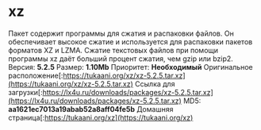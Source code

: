 # xz
Пакет содержит программы для сжатия и распаковки файлов. Он обеспечивает высокое сжатие и используется для распаковки пакетов форматов XZ и LZMA. Сжатие текстовых файлов при помощи программы xz даёт больший процент сжатия, чем gzip или bzip2.
Версия: **5.2.5**
Размер: **1.10Mb**
Приоритет: **Необходимый**
Оригинальное расположение[:https://tukaani.org/xz/xz-5.2.5.tar.xz](https://tukaani.org/xz/xz-5.2.5.tar.xz)
Ссылка для загрузки[:https://lx4u.ru/downloads/packages/xz-5.2.5.tar.xz](https://lx4u.ru/downloads/packages/xz-5.2.5.tar.xz)
MD5: **aa1621ec7013a19abab52a8aff04fe5b**
Домашняя страница[:https://tukaani.org/xz](https://tukaani.org/xz)